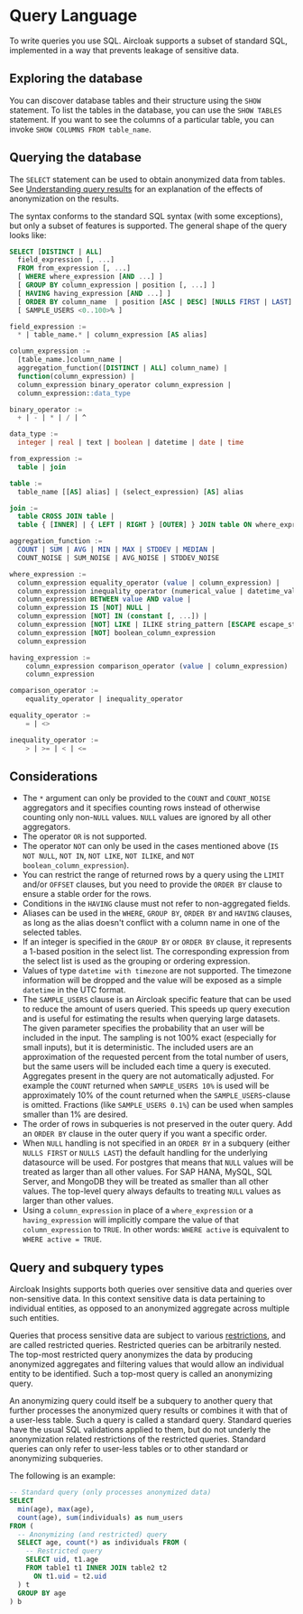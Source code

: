 # Query Language

To write queries you use SQL. Aircloak supports a subset of standard SQL, implemented in a way that prevents leakage of
sensitive data.


## Exploring the database

You can discover database tables and their structure using the `SHOW` statement. To list the tables in the database, you
can use the `SHOW TABLES` statement. If you want to see the columns of a particular table, you can invoke `SHOW COLUMNS
FROM table_name`.


## Querying the database

The `SELECT` statement can be used to obtain anonymized data from tables. See [Understanding query
results](sql/query-results.md) for an explanation of the effects of anonymization on the results.

The syntax conforms to the standard SQL syntax (with some exceptions), but only a subset of features is supported. The
general shape of the query looks like:

```SQL
SELECT [DISTINCT | ALL]
  field_expression [, ...]
  FROM from_expression [, ...]
  [ WHERE where_expression [AND ...] ]
  [ GROUP BY column_expression | position [, ...] ]
  [ HAVING having_expression [AND ...] ]
  [ ORDER BY column_name  | position [ASC | DESC] [NULLS FIRST | LAST] [, ...] [ LIMIT amount ] [ OFFSET amount ] ]
  [ SAMPLE_USERS <0..100>% ]

field_expression :=
  * | table_name.* | column_expression [AS alias]

column_expression :=
  [table_name.]column_name |
  aggregation_function([DISTINCT | ALL] column_name) |
  function(column_expression) |
  column_expression binary_operator column_expression |
  column_expression::data_type

binary_operator :=
  + | - | * | / | ^

data_type :=
  integer | real | text | boolean | datetime | date | time

from_expression :=
  table | join

table :=
  table_name [[AS] alias] | (select_expression) [AS] alias

join :=
  table CROSS JOIN table |
  table { [INNER] | { LEFT | RIGHT } [OUTER] } JOIN table ON where_expression

aggregation_function :=
  COUNT | SUM | AVG | MIN | MAX | STDDEV | MEDIAN |
  COUNT_NOISE | SUM_NOISE | AVG_NOISE | STDDEV_NOISE

where_expression :=
  column_expression equality_operator (value | column_expression) |
  column_expression inequality_operator (numerical_value | datetime_value) |
  column_expression BETWEEN value AND value |
  column_expression IS [NOT] NULL |
  column_expression [NOT] IN (constant [, ...]) |
  column_expression [NOT] LIKE | ILIKE string_pattern [ESCAPE escape_string] |
  column_expression [NOT] boolean_column_expression
  column_expression

having_expression :=
    column_expression comparison_operator (value | column_expression) |
    column_expression

comparison_operator :=
    equality_operator | inequality_operator

equality_operator :=
    = | <>

inequality_operator :=
    > | >= | < | <=
```

## Considerations

- The `*` argument can only be provided to the `COUNT` and `COUNT_NOISE` aggregators and it specifies counting rows
  instead of otherwise counting only non-`NULL` values. `NULL` values are ignored by all other aggregators.
- The operator `OR` is not supported.
- The operator `NOT` can only be used in the cases mentioned above (`IS NOT NULL`, `NOT IN`, `NOT LIKE`, `NOT ILIKE`,
  and `NOT boolean_column_expression`).
- You can restrict the range of returned rows by a query using the `LIMIT` and/or `OFFSET` clauses, but you need to
  provide the `ORDER BY` clause to ensure a stable order for the rows.
- Conditions in the `HAVING` clause must not refer to non-aggregated fields.
- Aliases can be used in the `WHERE`, `GROUP BY`, `ORDER BY` and `HAVING` clauses, as long as the alias doesn't conflict
  with a column name in one of the selected tables.
- If an integer is specified in the `GROUP BY` or `ORDER BY` clause, it represents a 1-based position in the select list. The
  corresponding expression from the select list is used as the grouping or ordering expression.
- Values of type `datetime with timezone` are not supported. The timezone information will be dropped and the value will
  be exposed as a simple `datetime` in the UTC format.
- The `SAMPLE_USERS` clause is an Aircloak specific feature that can be used to reduce the amount of users queried.
  This speeds up query execution and is useful for estimating the results when querying large datasets.
  The given parameter specifies the probability that an user will be included in the input. The sampling is not
  100% exact (especially for small inputs), but it is deterministic. The included users are an approximation of the
  requested percent from the total number of users, but the same users will be included each time a query is executed.
  Aggregates present in the query are not automatically adjusted. For example the `COUNT` returned when
  `SAMPLE_USERS 10%` is used will be approximately 10% of the count returned when the `SAMPLE_USERS`-clause
  is omitted. Fractions (like `SAMPLE_USERS 0.1%`) can be used when samples smaller than 1% are desired.
- The order of rows in subqueries is not preserved in the outer query. Add an `ORDER BY` clause in the outer query
  if you want a specific order.
- When `NULL` handling is not specified in an `ORDER BY` in a subquery (either `NULLS FIRST` or `NULLS LAST`) the
  default handling for the underlying datasource will be used. For postgres that means that `NULL` values will be
  treated as larger than all other values. For SAP HANA, MySQL, SQL Server, and MongoDB they will be treated as smaller
  than all other values. The top-level query always defaults to treating `NULL` values as larger than other values.
- Using a `column_expression` in place of a `where_expression` or a `having_expression` will implicitly compare the
  value of that `column_expression` to `TRUE`. In other words: `WHERE active` is equivalent to `WHERE active = TRUE`.


## Query and subquery types

Aircloak Insights supports both queries over sensitive data and queries over non-sensitive data. In this context sensitive
data is data pertaining to individual entities, as opposed to an anonymized aggregate across multiple such entities.

Queries that process sensitive data are subject to various [restrictions](sql/restrictions.md), and are called restricted
queries. Restricted queries can be arbitrarily nested. The top-most restricted query anonymizes the data by producing
anonymized aggregates and filtering values that would allow an individual entity to be identified. Such a top-most query
is called an anonymizing query.

An anonymizing query could itself be a subquery to another query that further processes the anonymized query results or
combines it with that of a user-less table. Such a query is called a standard query. Standard queries have the usual SQL
validations applied to them, but do not underly the anonymization related restrictions of the restricted queries.
Standard queries can only refer to user-less tables or to other standard or anonymizing subqueries.

The following is an example:

```SQL
-- Standard query (only processes anonymized data)
SELECT
  min(age), max(age),
  count(age), sum(individuals) as num_users
FROM (
  -- Anonymizing (and restricted) query
  SELECT age, count(*) as individuals FROM (
    -- Restricted query
    SELECT uid, t1.age
    FROM table1 t1 INNER JOIN table2 t2
      ON t1.uid = t2.uid
  ) t
  GROUP BY age
) b
```
